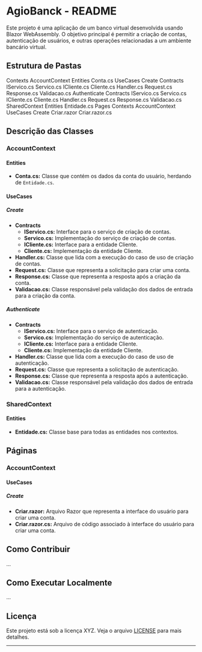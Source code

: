 # AgioBanck - README

Este projeto é uma aplicação de um banco virtual desenvolvida usando Blazor WebAssembly. O objetivo principal é permitir a criação de contas, autenticação de usuários, e outras operações relacionadas a um ambiente bancário virtual.

## Estrutura de Pastas

Contexts
	AccountContext
		Entities
			Conta.cs
		UseCases
			Create
				Contracts
					IServico.cs
					Servico.cs
					ICliente.cs
					Cliente.cs
				Handler.cs
				Request.cs
				Response.cs
				Validacao.cs
			Authenticate
				Contracts
					IServico.cs
					Servico.cs
					ICliente.cs
					Cliente.cs
				Handler.cs
				Request.cs
				Response.cs
				Validacao.cs
	SharedContext
		Entities
			Entidade.cs
Pages
	Contexts
		AccountContext
			UseCases
				Create
					Criar.razor
					Criar.razor.cs


## Descrição das Classes

### AccountContext

#### Entities

- **Conta.cs:** Classe que contém os dados da conta do usuário, herdando de `Entidade.cs`.

#### UseCases

##### Create

- **Contracts**
  - **IServico.cs:** Interface para o serviço de criação de contas.
  - **Servico.cs:** Implementação do serviço de criação de contas.
  - **ICliente.cs:** Interface para a entidade Cliente.
  - **Cliente.cs:** Implementação da entidade Cliente.
- **Handler.cs:** Classe que lida com a execução do caso de uso de criação de contas.
- **Request.cs:** Classe que representa a solicitação para criar uma conta.
- **Response.cs:** Classe que representa a resposta após a criação da conta.
- **Validacao.cs:** Classe responsável pela validação dos dados de entrada para a criação da conta.

##### Authenticate

- **Contracts**
  - **IServico.cs:** Interface para o serviço de autenticação.
  - **Servico.cs:** Implementação do serviço de autenticação.
  - **ICliente.cs:** Interface para a entidade Cliente.
  - **Cliente.cs:** Implementação da entidade Cliente.
- **Handler.cs:** Classe que lida com a execução do caso de uso de autenticação.
- **Request.cs:** Classe que representa a solicitação de autenticação.
- **Response.cs:** Classe que representa a resposta após a autenticação.
- **Validacao.cs:** Classe responsável pela validação dos dados de entrada para a autenticação.

### SharedContext

#### Entities

- **Entidade.cs:** Classe base para todas as entidades nos contextos.

## Páginas

### AccountContext

#### UseCases

##### Create

- **Criar.razor:** Arquivo Razor que representa a interface do usuário para criar uma conta.
- **Criar.razor.cs:** Arquivo de código associado à interface do usuário para criar uma conta.

## Como Contribuir

...

## Como Executar Localmente

...

## Licença

Este projeto está sob a licença XYZ. Veja o arquivo [LICENSE](LICENSE) para mais detalhes.

---
